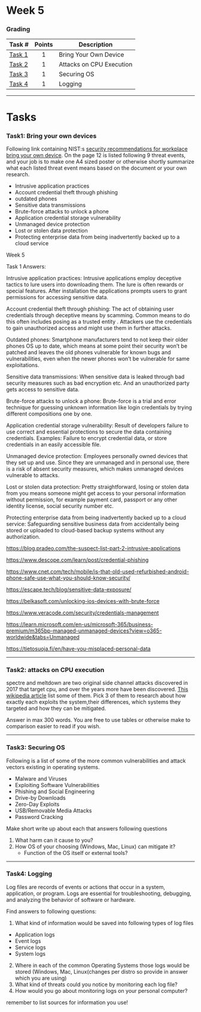 # Week 5

### Grading

Task #|Points|Description|
-----|:---:|----------|
[Task 1](#task1-bring-your-own-devices) | 1 | Bring Your Own Device
[Task 2](#task2-attacks-on-cpu-execution) | 1 | Attacks on CPU Execution
[Task 3](#task3-securing-os) | 1 | Securing OS
[Task 4](#task4-logging) | 1 | Logging 

---

# Tasks

### Task1: Bring your own devices

Following link containing NIST:s [security recommendations for workplace bring your own device](https://nvlpubs.nist.gov/nistpubs/SpecialPublications/NIST.SP.1800-22.pdf). On the page 12 is listed following 9 threat events, and your job is to make one A4 sized poster or otherwise shortly summarize what each listed threat event means based on the document or your own research.

- Intrusive application practices
- Account credential theft through phishing
- outdated phones
- Sensitive data transmissions
- Brute-force attacks to unlock a phone
- Application credential storage vulnerability
- Unmanaged device protection
- Lost or stolen data protection
- Protecting enterprise data from being
inadvertently backed up to a cloud service


Week 5 

 

Task 1 Answers: 

 

Intrusive application practices: Intrusive applications employ deceptive tactics to lure users into downloading them. The lure is often rewards or special features. After installation the applications prompts users to grant permissions for accessing sensitive data. 

 

Account credential theft through phishing: The act of obtaining user credentials through deceptive means by scamming. Common means to do this often includes posing as a trusted entity . Attackers use the credentials to gain unauthorized access and might use them in further attacks. 

 

Outdated phones: Smartphone manufacturers tend to not keep their older phones OS up to date, which means at some point their security won’t be patched and leaves the old phones vulnerable for known bugs and vulnerabilities, even when the newer phones won’t be vulnerable for same exploitations. 

 

Sensitive data transmissions: When sensitive data is leaked through bad security measures such as bad encryption etc. And an unauthorized party gets access to sensitive data.  

 

Brute-force attacks to unlock a phone: Brute-force is a trial and error technique for guessing unknown information like login credentials by trying different compositions one by one. 

 

Application credential storage vulnerability: Result of developers failure to use correct and essential protections to secure the data containing credentials. Examples: Failure to encrypt credential data, or store credentials in an easily accessible file. 

 

Unmanaged device protection: Employees personally owned devices that they set up and use. Since they are unmanaged and in personal use, there is a risk of absent security measures, which makes unmanaged devices vulnerable to attacks. 

 

Lost or stolen data protection: Pretty straightforward, losing or stolen data from you means someone might get access to your personal information without permission, for example payment card, passport or any other identity license, social security number etc. 

 

Protecting enterprise data from being inadvertently backed up to a cloud service: Safeguarding sensitive business data from accidentally being stored or uploaded to cloud-based backup systems without any authorization. 

 

 

 

 

 

 

 

 

 

 

https://blog.pradeo.com/the-suspect-list-part-2-intrusive-applications 

https://www.descope.com/learn/post/credential-phishing 

https://www.cnet.com/tech/mobile/is-that-old-used-refurbished-android-phone-safe-use-what-you-should-know-security/ 

https://escape.tech/blog/sensitive-data-exposure/ 

https://belkasoft.com/unlocking-ios-devices-with-brute-force 

https://www.veracode.com/security/credentials-management 

https://learn.microsoft.com/en-us/microsoft-365/business-premium/m365bp-managed-unmanaged-devices?view=o365-worldwide&tabs=Unmanaged 

https://tietosuoja.fi/en/have-you-misplaced-personal-data 

---

### Task2: attacks on CPU execution
spectre and meltdown are two original side channel attacks discovered in 2017 that target cpu, and over the years more have been discovered. [This wikipedia article](https://en.wikipedia.org/wiki/Transient_execution_CPU_vulnerability) list some of them. Pick 3 of them to research about how exactly each exploits the system,their differences, which systems they targeted and how they can be mitigated. 

Answer in max 300 words. You are free to use tables or otherwise make to comparison easier to read if you wish.

---

### Task3: Securing OS
Following is a list of some of the more common vulnerabilities and attack vectors existing in operating systems.  

- Malware and Viruses
- Exploiting Software Vulnerabilities
- Phishing and Social Engineering
- Drive-by Downloads
- Zero-Day Exploits
- USB/Removable Media Attacks
- Password Cracking

Make short write up about each that answers following questions 
1. What harm can it cause to you?
2. How OS of your choosing (Windows, Mac, Linux) can mitigate it?
     - Function of the OS itself or external tools?


---

### Task4: Logging
Log files are records of events or actions that occur in a system, application, or program. Logs are essential for troubleshooting, debugging, and analyzing the behavior of software or hardware.

Find answers to following questions:
1. What kind of information would be saved into following types of log files
- Application logs
- Event logs
- Service logs
- System logs

2. Where in each of the common Operating Systems those logs would be stored (Windows, Mac, Linux(changes per distro so provide in answer which you are using)
3. What kind of threats could you notice by monitoring each log file?
4. How would you go about monitoring logs on your personal computer?


remember to list sources for information you use!
